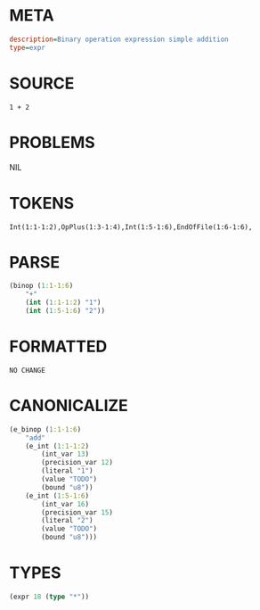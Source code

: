 # META
~~~ini
description=Binary operation expression simple addition
type=expr
~~~
# SOURCE
~~~roc
1 + 2
~~~
# PROBLEMS
NIL
# TOKENS
~~~zig
Int(1:1-1:2),OpPlus(1:3-1:4),Int(1:5-1:6),EndOfFile(1:6-1:6),
~~~
# PARSE
~~~clojure
(binop (1:1-1:6)
	"+"
	(int (1:1-1:2) "1")
	(int (1:5-1:6) "2"))
~~~
# FORMATTED
~~~roc
NO CHANGE
~~~
# CANONICALIZE
~~~clojure
(e_binop (1:1-1:6)
	"add"
	(e_int (1:1-1:2)
		(int_var 13)
		(precision_var 12)
		(literal "1")
		(value "TODO")
		(bound "u8"))
	(e_int (1:5-1:6)
		(int_var 16)
		(precision_var 15)
		(literal "2")
		(value "TODO")
		(bound "u8")))
~~~
# TYPES
~~~clojure
(expr 18 (type "*"))
~~~